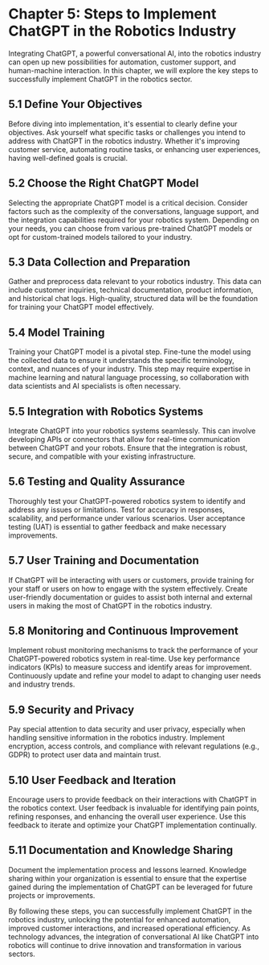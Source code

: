 Chapter 5: Steps to Implement ChatGPT in the Robotics Industry
==============================================================

Integrating ChatGPT, a powerful conversational AI, into the robotics industry can open up new possibilities for automation, customer support, and human-machine interaction. In this chapter, we will explore the key steps to successfully implement ChatGPT in the robotics sector.

5.1 Define Your Objectives
--------------------------

Before diving into implementation, it's essential to clearly define your objectives. Ask yourself what specific tasks or challenges you intend to address with ChatGPT in the robotics industry. Whether it's improving customer service, automating routine tasks, or enhancing user experiences, having well-defined goals is crucial.

5.2 Choose the Right ChatGPT Model
----------------------------------

Selecting the appropriate ChatGPT model is a critical decision. Consider factors such as the complexity of the conversations, language support, and the integration capabilities required for your robotics system. Depending on your needs, you can choose from various pre-trained ChatGPT models or opt for custom-trained models tailored to your industry.

5.3 Data Collection and Preparation
-----------------------------------

Gather and preprocess data relevant to your robotics industry. This data can include customer inquiries, technical documentation, product information, and historical chat logs. High-quality, structured data will be the foundation for training your ChatGPT model effectively.

5.4 Model Training
------------------

Training your ChatGPT model is a pivotal step. Fine-tune the model using the collected data to ensure it understands the specific terminology, context, and nuances of your industry. This step may require expertise in machine learning and natural language processing, so collaboration with data scientists and AI specialists is often necessary.

5.5 Integration with Robotics Systems
-------------------------------------

Integrate ChatGPT into your robotics systems seamlessly. This can involve developing APIs or connectors that allow for real-time communication between ChatGPT and your robots. Ensure that the integration is robust, secure, and compatible with your existing infrastructure.

5.6 Testing and Quality Assurance
---------------------------------

Thoroughly test your ChatGPT-powered robotics system to identify and address any issues or limitations. Test for accuracy in responses, scalability, and performance under various scenarios. User acceptance testing (UAT) is essential to gather feedback and make necessary improvements.

5.7 User Training and Documentation
-----------------------------------

If ChatGPT will be interacting with users or customers, provide training for your staff or users on how to engage with the system effectively. Create user-friendly documentation or guides to assist both internal and external users in making the most of ChatGPT in the robotics industry.

5.8 Monitoring and Continuous Improvement
-----------------------------------------

Implement robust monitoring mechanisms to track the performance of your ChatGPT-powered robotics system in real-time. Use key performance indicators (KPIs) to measure success and identify areas for improvement. Continuously update and refine your model to adapt to changing user needs and industry trends.

5.9 Security and Privacy
------------------------

Pay special attention to data security and user privacy, especially when handling sensitive information in the robotics industry. Implement encryption, access controls, and compliance with relevant regulations (e.g., GDPR) to protect user data and maintain trust.

5.10 User Feedback and Iteration
--------------------------------

Encourage users to provide feedback on their interactions with ChatGPT in the robotics context. User feedback is invaluable for identifying pain points, refining responses, and enhancing the overall user experience. Use this feedback to iterate and optimize your ChatGPT implementation continually.

5.11 Documentation and Knowledge Sharing
----------------------------------------

Document the implementation process and lessons learned. Knowledge sharing within your organization is essential to ensure that the expertise gained during the implementation of ChatGPT can be leveraged for future projects or improvements.

By following these steps, you can successfully implement ChatGPT in the robotics industry, unlocking the potential for enhanced automation, improved customer interactions, and increased operational efficiency. As technology advances, the integration of conversational AI like ChatGPT into robotics will continue to drive innovation and transformation in various sectors.
